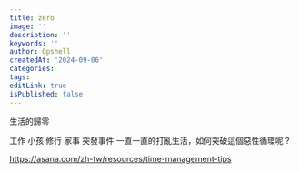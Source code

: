 ```yaml
---
title: zero
image: ''
description: ''
keywords: ''
author: Opshell
createdAt: '2024-09-06'
categories: 
tags: 
editLink: true
isPublished: false
---
```

生活的歸零

工作  小孩  修行  家事  突發事件
一直一直的打亂生活，如何突破這個惡性循環呢 ?

https://asana.com/zh-tw/resources/time-management-tips
